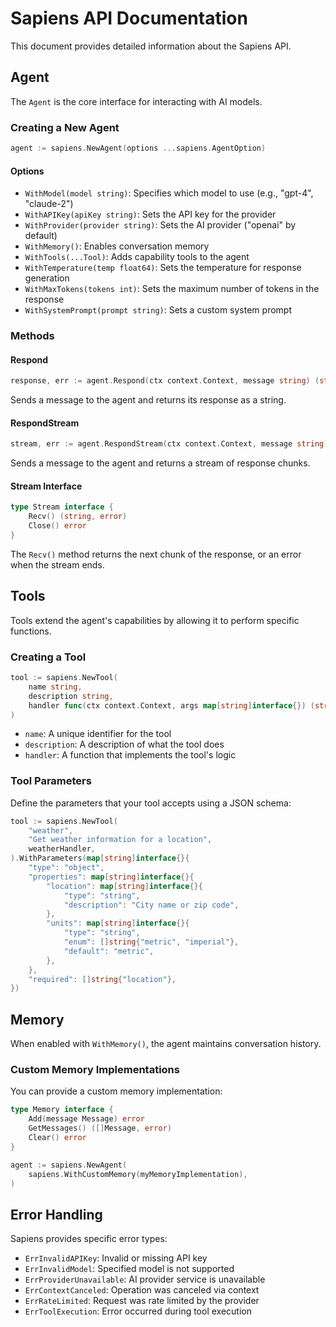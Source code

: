 # Sapiens API Documentation

This document provides detailed information about the Sapiens API.

## Agent

The `Agent` is the core interface for interacting with AI models.

### Creating a New Agent

```go
agent := sapiens.NewAgent(options ...sapiens.AgentOption)
```

#### Options

- `WithModel(model string)`: Specifies which model to use (e.g., "gpt-4", "claude-2")
- `WithAPIKey(apiKey string)`: Sets the API key for the provider
- `WithProvider(provider string)`: Sets the AI provider ("openai" by default)
- `WithMemory()`: Enables conversation memory
- `WithTools(...Tool)`: Adds capability tools to the agent
- `WithTemperature(temp float64)`: Sets the temperature for response generation
- `WithMaxTokens(tokens int)`: Sets the maximum number of tokens in the response
- `WithSystemPrompt(prompt string)`: Sets a custom system prompt

### Methods

#### Respond

```go
response, err := agent.Respond(ctx context.Context, message string) (string, error)
```

Sends a message to the agent and returns its response as a string.

#### RespondStream

```go
stream, err := agent.RespondStream(ctx context.Context, message string) (Stream, error)
```

Sends a message to the agent and returns a stream of response chunks.

#### Stream Interface

```go
type Stream interface {
    Recv() (string, error)
    Close() error
}
```

The `Recv()` method returns the next chunk of the response, or an error when the stream ends.

## Tools

Tools extend the agent's capabilities by allowing it to perform specific functions.

### Creating a Tool

```go
tool := sapiens.NewTool(
    name string,
    description string,
    handler func(ctx context.Context, args map[string]interface{}) (string, error),
)
```

- `name`: A unique identifier for the tool
- `description`: A description of what the tool does
- `handler`: A function that implements the tool's logic

### Tool Parameters

Define the parameters that your tool accepts using a JSON schema:

```go
tool := sapiens.NewTool(
    "weather",
    "Get weather information for a location",
    weatherHandler,
).WithParameters(map[string]interface{}{
    "type": "object",
    "properties": map[string]interface{}{
        "location": map[string]interface{}{
            "type": "string",
            "description": "City name or zip code",
        },
        "units": map[string]interface{}{
            "type": "string",
            "enum": []string{"metric", "imperial"},
            "default": "metric",
        },
    },
    "required": []string{"location"},
})
```

## Memory

When enabled with `WithMemory()`, the agent maintains conversation history.

### Custom Memory Implementations

You can provide a custom memory implementation:

```go
type Memory interface {
    Add(message Message) error
    GetMessages() ([]Message, error)
    Clear() error
}

agent := sapiens.NewAgent(
    sapiens.WithCustomMemory(myMemoryImplementation),
)
```

## Error Handling

Sapiens provides specific error types:

- `ErrInvalidAPIKey`: Invalid or missing API key
- `ErrInvalidModel`: Specified model is not supported
- `ErrProviderUnavailable`: AI provider service is unavailable
- `ErrContextCanceled`: Operation was canceled via context
- `ErrRateLimited`: Request was rate limited by the provider
- `ErrToolExecution`: Error occurred during tool execution
